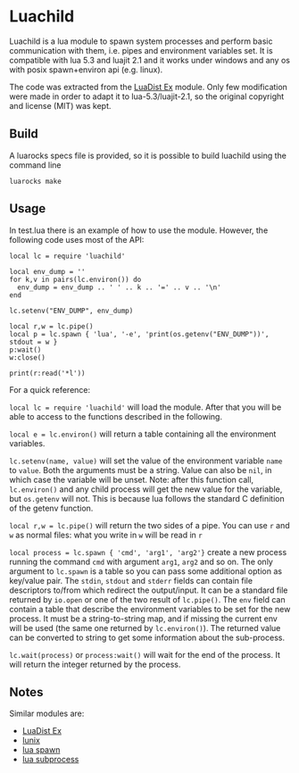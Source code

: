 
Luachild
========

Luachild is a lua module to spawn system processes and perform basic
communication with them, i.e. pipes and environment variables set. It is
compatible with lua 5.3 and luajit 2.1 and it works under windows and any os
with posix spawn+environ api (e.g. linux).

The code was extracted from the [LuaDist Ex](https://github.com/LuaDist/luaex)
module. Only few modification were made in order to adapt it to
lua-5.3/luajit-2.1, so the original copyright and license (MIT) was kept.

Build
------

A luarocks specs file is provided, so it is possible to build luachild using
the command line

```
luarocks make
```

Usage
-----

In test.lua there is an example of how to use the module. However, the
following code uses most of the API:

```
local lc = require 'luachild'

local env_dump = ''
for k,v in pairs(lc.environ()) do
  env_dump = env_dump .. ' ' .. k .. '=' .. v .. '\n'
end

lc.setenv("ENV_DUMP", env_dump)

local r,w = lc.pipe()
local p = lc.spawn { 'lua', '-e', 'print(os.getenv("ENV_DUMP"))', stdout = w }
p:wait()
w:close()

print(r:read('*l'))
```

For a quick reference:

`local lc = require 'luachild'` will load the module. After that you will be
able to access to the functions described in the following.

`local e = lc.environ()` will return a table containing all the environment
variables.

`lc.setenv(name, value)` will set the value of the environment variable `name`
to `value`. Both the arguments must be a string. Value can also be `nil`, in
which case the variable will be unset. Note: after this function call,
`lc.environ()` and any child process will get the new value for the variable,
but `os.getenv` will not. This is because lua follows the standard C definition
of the getenv function.

`local r,w = lc.pipe()` will return the two sides of a pipe. You can use `r`
and `w` as normal files: what you write in `w` will be read in `r`

`local process = lc.spawn { 'cmd', 'arg1', 'arg2'}` create a new process
running the command `cmd` with argument `arg1`, `arg2` and so on. The only
argument to `lc.spawn` is a table so you can pass some additional option as
key/value pair. The `stdin`, `stdout` and `stderr` fields can contain file
descriptors to/from which redirect the output/input. It can be a standard file
returned by `io.open` or one of the two result of `lc.pipe()`. The `env` field
can contain a table that describe the environment variables to be set for the
new process. It must be a string-to-string map, and if missing the current env will
be used (the same one returned by `lc.environ()`). The returned value can be
converted to string to get some information about the sub-process.

`lc.wait(process)` or `process:wait()` will wait for the end of the process. It
will return the integer returned by the process.

Notes
-----

Similar modules are:

- [LuaDist Ex](https://github.com/LuaDist/luaex)
- [lunix](https://github.com/wahern/lunix)
- [lua spawn](https://github.com/daurnimator/lua-spawn)
- [lua subprocess](https://github.com/xlq/lua-subprocess)

